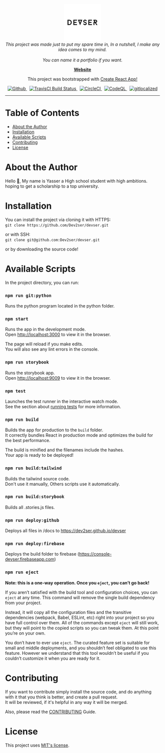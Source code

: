 <p align="center">
  <img src="src/assets/images/devser.png" alt="devser logo" width="120px" height="120px"/>
  <br>
  <i>This project was made just to put my spare time in, In a nutshell, I make any idea comes to my mind.<br />
    <br> You can name it a portfolio if you want.</i>
  <br>
</p>

<p align="center">
  <a href="https://console-devser.firebaseapp.com"><strong>Website</strong></a>
  <br>
</p>

<p align="center">
  This project was bootstrapped with <a href="https://github.com/facebook/create-react-app">Create React App!</a>
  <br>
</p>

<p align="center">
  <a href="https://img.shields.io/github/license/Dev2ser/devser">
    <img src="https://img.shields.io/github/license/Dev2ser/devser" alt="Github" />
  </a>&nbsp;
  <a href="https://travis-ci.com/Dev2ser/devser">
    <img src="https://travis-ci.com/Dev2ser/devser.svg?branch=master" alt="TravisCI Build Status" />
  </a>&nbsp;
  <a href="https://app.circleci.com/pipelines/github/Dev2ser/devser">
    <img src="https://img.shields.io/circleci/build/github/Dev2ser/devser?label=circleci" alt="CircleCI" />
  </a>&nbsp;
  <a href="https://github.com/Dev2ser/devser/actions?query=workflow%3ACodeQL">
    <img src="https://github.com/Dev2ser/devser/workflows/CodeQL/badge.svg" alt="CodeQL" />
  </a>&nbsp;
  <a href="https://gitlocalize.com/repo/5485/whole_project?utm_source=badge">
    <img src="https://gitlocalize.com/repo/5485/whole_project/badge.svg" alt="gitlocalized" />
  </a>
</p>

<hr>

# Table of Contents

- [About the Author](#about-the-author)
- [Installation](#installation)
- [Available Scripts](#available-scripts)
- [Contributing](#contributing)
- [License](#license)

# About the Author

Hello 👋, My name is Yasser a High school student with high ambitions.<br />
hoping to get a scholarship to a top university.

# Installation

You can install the project via cloning it with HTTPS:<br />
`git clone https://github.com/Dev2ser/devser.git`

or with SSH:<br />
`git clone git@github.com:Dev2ser/devser.git`

or by downloading the source code!

# Available Scripts

In the project directory, you can run:

### `npm run git:python`

Runs the python program located in the python folder.

### `npm start`

Runs the app in the development mode.<br />
Open [http://localhost:3000](http://localhost:3000) to view it in the browser.

The page will reload if you make edits.<br />
You will also see any lint errors in the console.

### `npm run storybook`

Runs the storybook app.<br />
Open [http://localhost:9009](http://localhost:9009) to view it in the browser.

### `npm test`

Launches the test runner in the interactive watch mode.<br />
See the section about [running tests](https://facebook.github.io/create-react-app/docs/running-tests) for more information.

### `npm run build`

Builds the app for production to the `build` folder.<br />
It correctly bundles React in production mode and optimizes the build for the best performance.

The build is minified and the filenames include the hashes.<br />
Your app is ready to be deployed!

### `npm run build:tailwind`

Builds the tailwind source code.<br />
Don't use it manually, Others scripts use it automatically.

### `npm run build:storybook`

Builds all .stories.js files.

### `npm run deploy:github`

Deploys all files in /docs to https://dev2ser.github.io/devser

### `npm run deploy:firebase`

Deploys the build folder to firebase (https://console-devser.firebaseapp.com)

### `npm run eject`

**Note: this is a one-way operation. Once you `eject`, you can’t go back!**

If you aren’t satisfied with the build tool and configuration choices, you can `eject` at any time. This command will remove the single build dependency from your project.

Instead, it will copy all the configuration files and the transitive dependencies (webpack, Babel, ESLint, etc) right into your project so you have full control over them. All of the commands except `eject` will still work, but they will point to the copied scripts so you can tweak them. At this point you’re on your own.

You don’t have to ever use `eject`. The curated feature set is suitable for small and middle deployments, and you shouldn’t feel obligated to use this feature. However we understand that this tool wouldn’t be useful if you couldn’t customize it when you are ready for it.

# Contributing

If you want to contribute simply install the source code, and do anything with it that you think is better, and create a pull request.<br />
It will be reviewed, if it's helpful in any way it will be merged.

Also, please read the [CONTRIBUTING](https://github.com/Dev2ser/devser/blob/master/CONTRIBUTING.md) Guide.

# License

This project uses [MIT's license](https://opensource.org/licenses/MIT).
